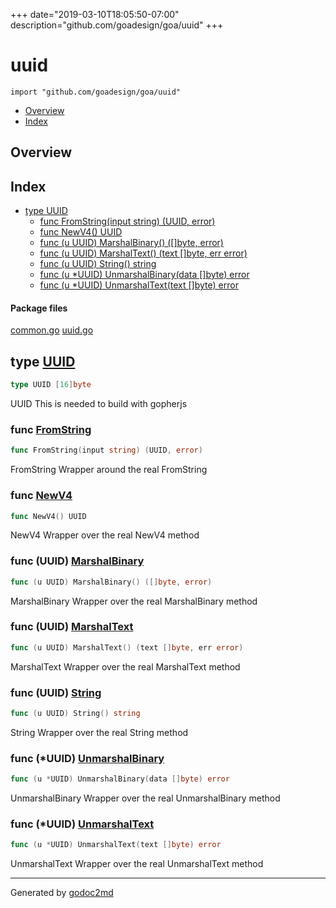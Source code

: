 +++
date="2019-03-10T18:05:50-07:00"
description="github.com/goadesign/goa/uuid"
+++


# uuid
`import "github.com/goadesign/goa/uuid"`

* [Overview](#pkg-overview)
* [Index](#pkg-index)

## <a name="pkg-overview">Overview</a>



## <a name="pkg-index">Index</a>
* [type UUID](#UUID)
  * [func FromString(input string) (UUID, error)](#FromString)
  * [func NewV4() UUID](#NewV4)
  * [func (u UUID) MarshalBinary() ([]byte, error)](#UUID.MarshalBinary)
  * [func (u UUID) MarshalText() (text []byte, err error)](#UUID.MarshalText)
  * [func (u UUID) String() string](#UUID.String)
  * [func (u *UUID) UnmarshalBinary(data []byte) error](#UUID.UnmarshalBinary)
  * [func (u *UUID) UnmarshalText(text []byte) error](#UUID.UnmarshalText)


#### <a name="pkg-files">Package files</a>
[common.go](/src/github.com/goadesign/goa/uuid/common.go) [uuid.go](/src/github.com/goadesign/goa/uuid/uuid.go) 






## <a name="UUID">type</a> [UUID](/src/target/common.go?s=60:78#L4)
``` go
type UUID [16]byte
```
UUID This is needed to build with gopherjs







### <a name="FromString">func</a> [FromString](/src/target/uuid.go?s=233:276#L11)
``` go
func FromString(input string) (UUID, error)
```
FromString Wrapper around the real FromString


### <a name="NewV4">func</a> [NewV4](/src/target/uuid.go?s=381:398#L17)
``` go
func NewV4() UUID
```
NewV4 Wrapper over the real NewV4 method





### <a name="UUID.MarshalBinary">func</a> (UUID) [MarshalBinary](/src/target/uuid.go?s=762:807#L32)
``` go
func (u UUID) MarshalBinary() ([]byte, error)
```
MarshalBinary Wrapper over the real MarshalBinary method




### <a name="UUID.MarshalText">func</a> (UUID) [MarshalText](/src/target/uuid.go?s=609:661#L27)
``` go
func (u UUID) MarshalText() (text []byte, err error)
```
MarshalText Wrapper over the real MarshalText method




### <a name="UUID.String">func</a> (UUID) [String](/src/target/uuid.go?s=488:517#L22)
``` go
func (u UUID) String() string
```
String Wrapper over the real String method




### <a name="UUID.UnmarshalBinary">func</a> (\*UUID) [UnmarshalBinary](/src/target/uuid.go?s=914:963#L37)
``` go
func (u *UUID) UnmarshalBinary(data []byte) error
```
UnmarshalBinary Wrapper over the real UnmarshalBinary method




### <a name="UUID.UnmarshalText">func</a> (\*UUID) [UnmarshalText](/src/target/uuid.go?s=1136:1183#L47)
``` go
func (u *UUID) UnmarshalText(text []byte) error
```
UnmarshalText Wrapper over the real UnmarshalText method








- - -
Generated by [godoc2md](http://godoc.org/github.com/davecheney/godoc2md)
